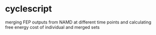 # cyclescript
merging FEP outputs from NAMD at different time points and calculating free energy cost of individual and merged sets
